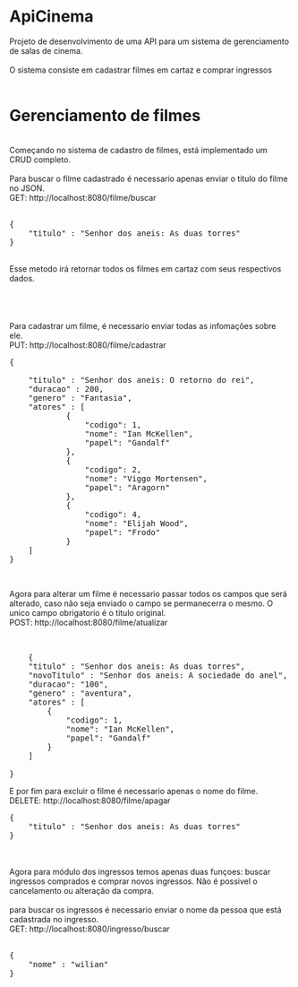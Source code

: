 # ApiCinema</br>
Projeto de desenvolvimento de uma API para um sistema de gerenciamento de salas de cinema.</br>
</br>
O sistema consiste em cadastrar filmes em cartaz e comprar ingressos</br>
</br>
<h1> Gerenciamento de filmes </h1></br>
Começando no sistema de cadastro de filmes, está implementado um CRUD completo.</br>
</br>
Para buscar o filme cadastrado é necessario apenas enviar o titulo do filme no JSON.</br>
GET: http://localhost:8080/filme/buscar</br>
</br>
<pre>
{
	"titulo" : "Senhor dos aneis: As duas torres"
}
</pre>
</br>
Esse metodo irá retornar todos os filmes em cartaz com seus respectivos dados.</br>
</br></br></br></br>
Para cadastrar um filme, é necessario enviar todas as infomações sobre ele.</br>
PUT: http://localhost:8080/filme/cadastrar</br>
<pre>
{</br>
	"titulo" : "Senhor dos aneis: O retorno do rei",
	"duracao" : 200,
	"genero" : "Fantasia",
	"atores" : [
			{
				"codigo": 1,
				"nome": "Ian McKellen",
				"papel": "Gandalf"
			},
			{
				"codigo": 2,
				"nome": "Viggo Mortensen",
				"papel": "Aragorn"
			},
			{
				"codigo": 4,
				"nome": "Elijah Wood",
				"papel": "Frodo"
			}
	]
}</pre></br>

Agora para alterar um filme é necessario passar todos os campos que será alterado, caso não seja enviado o campo se permanecerra o mesmo. O unico campo obrigatorio é o titulo original.</br>
POST: http://localhost:8080/filme/atualizar</br>
<pre></br>
	{
	"titulo" : "Senhor dos aneis: As duas torres",
	"novoTitulo" : "Senhor dos aneis: A sociedade do anel",
	"duracao": "100",
	"genero" : "aventura",
	"atores" : [
		{
			"codigo": 1,
			"nome": "Ian McKellen",
			"papel": "Gandalf"
		}
	]

}
</pre>

E por fim para excluir o filme é necessario apenas o nome do filme.</br>
DELETE: http://localhost:8080/filme/apagar</br>

<pre>
{
	"titulo" : "Senhor dos aneis: As duas torres"
}
</pre>
</br>
</br>
Agora para módulo dos ingressos temos apenas duas funçoes: buscar ingressos comprados e comprar novos ingressos. Não é possivel o cancelamento ou alteração da compra.</br>
</br>
para buscar os ingressos é necessario enviar o nome da pessoa que está cadastrada no ingresso.</br>
GET: http://localhost:8080/ingresso/buscar</br>
</br>
<pre>
{
	"nome" : "wilian"
}
</pre>

